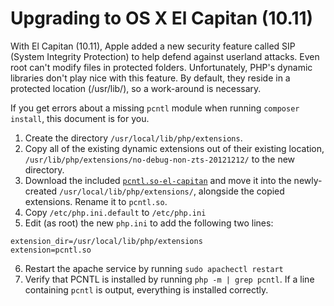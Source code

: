 # Upgrading to OS X El Capitan (10.11)

With El Capitan (10.11), Apple added a new security feature called SIP (System
Integrity Protection) to help defend against userland attacks.  Even root can't
modify files in protected folders.  Unfortunately, PHP's dynamic libraries 
don't play nice with this feature.  By default, they reside in a protected 
location (/usr/lib/), so a work-around is necessary.

If you get errors about a missing `pcntl` module when running `composer
install`, this document is for you.

1. Create the directory `/usr/local/lib/php/extensions`.
2. Copy all of the existing dynamic extensions out of their existing location, `/usr/lib/php/extensions/no-debug-non-zts-20121212/` to the new directory.
3. Download the included [`pcntl.so-el-capitan`](./pcntl.so-el-capitan) and move it into the newly-created `/usr/local/lib/php/extensions/`, alongside the copied extensions.  Rename it to `pcntl.so`.
4. Copy `/etc/php.ini.default` to `/etc/php.ini`
5. Edit (as root) the new `php.ini` to add the following two lines:
```
extension_dir=/usr/local/lib/php/extensions
extension=pcntl.so
```
6. Restart the apache service by running `sudo apachectl restart`
7. Verify that PCNTL is installed by running `php -m | grep pcntl`.  If a line containing `pcntl` is output, everything is installed correctly.
